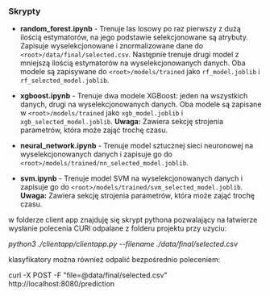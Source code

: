 ### Skrypty

- **random_forest.ipynb** - Trenuje las losowy po raz pierwszy z dużą ilością estymatorów, na jego podstawie selekcjonowane są atrybuty. Zapisuje wyselekcjonowane i znormalizowane dane do `<root>/data/final/selected.csv`. Następnie trenuje drugi model z mniejszą ilością estymatorów na wyselekcjonowanych danych. Oba modele są zapisywane do `<root>/models/trained` jako `rf_model.joblib` i `rf_selected_model.joblib`.

- **xgboost.ipynb** - Trenuje dwa modele XGBoost: jeden na wszystkich danych, drugi na wyselekcjonowanych danych. Oba modele są zapisane w `<root>/models/trained` jako `xgb_model.joblib` i `xgb_selected_model.joblib`. **Uwaga:** Zawiera sekcję strojenia parametrów, która może zająć trochę czasu.

- **neural_network.ipynb** - Trenuje model sztucznej sieci neuronowej na wyselekcjonowanych danych i zapisuje go do `<root>/models/trained/nn_selected_model.joblib`.

- **svm.ipynb** - Trenuje model SVM na wyselekcjonowanych danych i zapisuje go do `<root>/models/trained/svm_selected_model.joblib`. **Uwaga:** Zawiera sekcję strojenia parametrów, która może zająć trochę czasu.


w folderze client app znajduję się skrypt pythona pozwalający na łatwierze wysłanie polecenia CURl
odpalane z folderu projektu przy uzyciu:

   *python3 ./clientapp/clientapp.py --filename ./data/final/selected.csv*

klasyfikatory można również odpalić bezpośrednio poleceniem:

curl -X POST -F "file=@data/final/selected.csv" http://localhost:8080/prediction